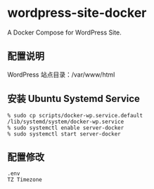 # wordpress-site-docker
A Docker Compose for WordPress Site.

## 配置说明

WordPress 站点目录：/var/www/html

## 安装 Ubuntu Systemd Service

```
% sudo cp scripts/docker-wp.service.default /lib/systemd/system/docker-wp.service
% sudo systemctl enable server-docker
% sudo systemctl start server-docker
```


## 配置修改

```
.env
TZ Timezone

```
